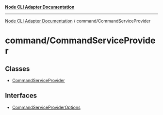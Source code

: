 [**Node CLI Adapter Documentation**](../../README.md)

***

[Node CLI Adapter Documentation](../../README.md) / command/CommandServiceProvider

# command/CommandServiceProvider

## Classes

- [CommandServiceProvider](classes/CommandServiceProvider.md)

## Interfaces

- [CommandServiceProviderOptions](interfaces/CommandServiceProviderOptions.md)
